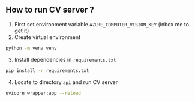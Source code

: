 ## How to run CV server ?
1. First set environment variable `AZURE_COMPUTER_VISION_KEY` (inbox me to get it)
2. Create virtual environment

```bash
python -m venv venv
```

3. Install dependencies in `requirements.txt`

```bash
pip install -r requirements.txt 
```

4. Locate to directory `api` and run CV server

```bash 
uvicorn wrapper:app --reload
```

